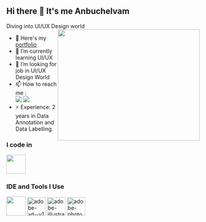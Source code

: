 ## Hi there 👋 It's me Anbuchelvam

Diving into UI/UX Design world
<img align="right" width="370" height="290" src="https://i.pinimg.com/originals/87/0a/2f/870a2f0a426751eac1fc9cefcd97be78.gif">
- 🔭 Here's my [portfolio](https://www.behance.net/anbuchelvam)                                              
- 🌱 I’m currently learning UI/UX
- 👯 I’m looking for job in UI/UX Design World
- 📫 How to reach me :
<br /> [<img src="https://img.shields.io/badge/Dribbble-EA4C89?style=for-the-badge&logo=dribbble&logoColor=white" />](https://dribbble.com/ANBU7007) [<img src="https://img.shields.io/badge/LinkedIn-0077B5?style=for-the-badge&logo=linkedin&logoColor=white" />](https://www.linkedin.com/in/anbuchelvam-thangavel-802b6123b/)
- ⚡ Experience: 2 years in Data Annotation and Data Labelling.

### I code in
<img height="50" width="50" src="https://img.icons8.com/color/48/000000/java-coffee-cup-logo.png" />

### IDE and Tools I Use
<img height="50" width="50" src="https://img.icons8.com/color/48/000000/figma--v1.png"/> <img width="48" height="48" src="https://img.icons8.com/color/48/adobe-xd--v1.png" alt="adobe-xd--v1"/> <img width="48" height="48" src="https://img.icons8.com/color/48/adobe-illustrator--v1.png" alt="adobe-illustrator--v1"/> <img width="48" height="48" src="https://img.icons8.com/color/48/adobe-photoshop--v1.png" alt="adobe-photoshop--v1"/>
